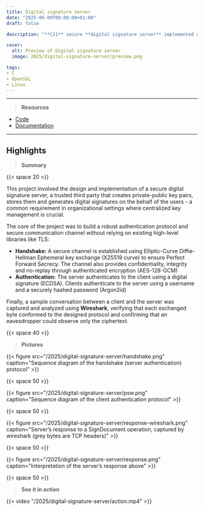 ```yaml
---
title: Digital signature server
date: "2025-06-09T00:00:00+01:00"
draft: false

description: "**C11** secure **digital signature server** implemented using the **OpenSSL** and **libsodium** crypto libraries"

cover:
  alt: Preview of Digital signature server
  image: 2025/digital-signature-server/preview.png

tags:
- C
- OpenSSL
- Linux
---
```


---

> **Resources**

- [Code](https://github.com/deluf/digital-signature-server)
- [Documentation](/2025/digital-signature-server/documentation.pdf)

---

## Highlights

> **Summary**

{{< space 20 >}}

This project involved the design and implementation of a secure digital signature server, a trusted third party that creates private-public key pairs, stores them and generates digital signatures on the behalf of the users - a common requirement in organizational settings where centralized key management is crucial.

The core of the project was to build a robust authentication protocol and secure communication channel without relying on existing high-level libraries like TLS:
* **Handshake:** A secure channel is established using Elliptic-Curve Diffie-Hellman Ephemeral key exchange (X25519 curve) to ensure Perfect Forward Secrecy. The channel also provides confidentiality, integrity and no-replay through authenticated encryption (AES-128-GCM)
* **Authentication:** The server authenticates to the client using a digital signature (ECDSA). Clients authenticate to the server using a username and a securely hashed password (Argon2id)

Finally, a sample conversation between a client and the server was captured and analyzed using **Wireshark**, verifying that each exchanged byte conformed to the designed protocol and confirming that an eavesdropper could observe only the ciphertext.

{{< space 40 >}}

> **Pictures**

{{< figure src="/2025/digital-signature-server/handshake.png" caption="Sequence diagram of the handshake (server authentication) protocol" >}}

{{< space 50 >}}

{{< figure src="/2025/digital-signature-server/psw.png" caption="Sequence diagram of the client authentication protocol" >}}

{{< space 50 >}}

{{< figure src="/2025/digital-signature-server/response-wireshark.png" caption="Server’s response to a SignDocument operation, captured by wireshark (grey bytes are TCP headers)" >}}

{{< space 50 >}}

{{< figure src="/2025/digital-signature-server/response.png" caption="Interpretation of the server’s response above" >}}

{{< space 50 >}}

> **See it in action**

{{< video "/2025/digital-signature-server/action.mp4" >}}
